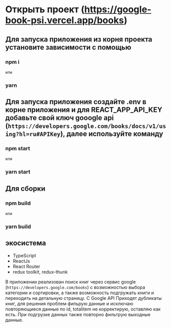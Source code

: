 # Открыть проект (https://google-book-psi.vercel.app/books)

## Для запуска приложения из корня проекта установите зависимости с помощью 

### npm i 
    или
### yarn

## Для запуска приложения создайте .env в корне приложения и для REACT_APP_API_KEY добавьте свой ключ gooogle api (`https://developers.google.com/books/docs/v1/using?hl=ru#APIKey`), далее используйте команду 

### npm start 
    или 
### yarn start

## Для сборки 

### npm build 
    или 
### yarn build

## экосистема 
- TypeScript
- ReactJs
- React Router
- redux toolkit, redux-thunk


В приложении реализован поиск книг через сервис google (`https://developers.google.com/books`) с возможностью выбора категории и сортировки, а также возможность подгружать книги и переходить на детальную страницу. С Google API Приходят дубликаты книг, для решения проблем фильрую данные и исключаю повторяющиеся данные по id, totalitem не корректирую, оставляю как есть. При подгрузке данных также повторно фильтрую выходные данные.





